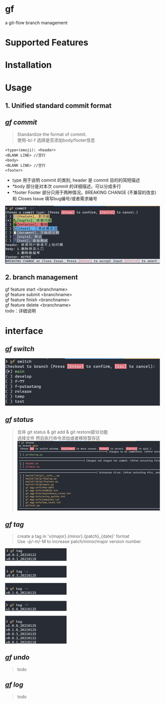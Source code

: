 # gf
a git-flow branch management

# Supported Features


# Installation

# Usage
## 1. Unified standard commit format
## *gf commit*
> Standardize the format of commit.   
> 使用-b/-f 选择是否添加body/footer信息
```
<type>(emoji): <header>
<BLANK LINE> //空行
<body>
<BLANK LINE> //空行
<footer>
```
- type 用于说明 commit 的类别, header 是 commit 目的的简短描述   
- *body 部分是对本次 commit 的详细描述，可以分成多行
- *footer Footer 部分只用于两种情况。BREAKING CHANGE (不兼容的改变) 和 Closes Issue 填写bug编号/或者需求编号

![commit_screenshot](https://github.com/Be5yond/gf/blob/main/doc/commit.png?raw=true)
## 2. branch management
gf feature start &lt;branchname&gt;   
gf feature submit &lt;branchname&gt;   
gf feature finish &lt;branchname&gt;   
gf feature delete &lt;branchname&gt;   
todo：详细说明


# interface 
## *gf switch*
![switch](https://github.com/Be5yond/gf/blob/main/doc/switch.png?raw=true)

## *gf status*
> 合并 git status & git add & git restore部分功能   
> 选择文件 然后执行命令添加或者移除暂存区
![status](https://github.com/Be5yond/gf/blob/main/doc/status.png?raw=true)

## *gf tag*
> create a tag in 'v{major}.{minor}.{patch}_{date}' format   
> Use -p/-m/-M to increase patch/minor/major version number

<img src="https://github.com/Be5yond/gf/blob/main/doc/tag.png?raw=true" width="200px" />

## *gf undo*
> todo

## *gf log*
> todo